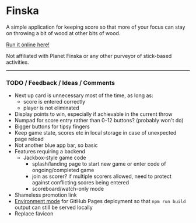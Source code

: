 # Finska

A simple application for keeping score so that more of your focus can stay on throwing a bit of wood at other bits of wood.

[Run it online here!](https://ailurid.github.io/finska/)

Not affiliated with Planet Finska or any other purveyor of stick-based activities.

---

### TODO / Feedback / Ideas / Comments

- Next up card is unnecessary most of the time, as long as:
  - score is entered correctly
  - player is not eliminated
- Display points to win, especially if achievable in the current throw
- Numpad for score entry rather than 0-12 buttons? (probably won't do)
- Bigger buttons for tipsy fingers
- Keep game state, scores etc in local storage in case of unexpected page reload
- Not another blue app bar, so basic
- Features requiring a backend
  - Jackbox-style game code
    - splash/landing page to start new game or enter code of ongoing/completed game
    - join as scorer? if multiple scorers allowed, need to protect against conflicting scores being entered
    - scoreboard/watch-only mode
- Shameless promotion link
- [Environment mode](https://vitejs.dev/guide/env-and-mode.html#modes) for GitHub Pages deployment so that `npm run build` output can still be served locally
- Replace favicon

